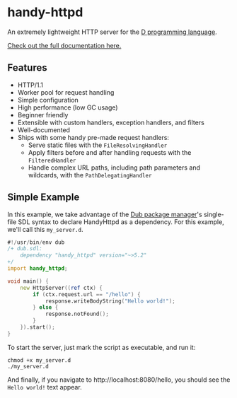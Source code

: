 # handy-httpd

An extremely lightweight HTTP server for the [D programming language](https://dlang.org/).

[Check out the full documentation here.](https://andrewlalis.github.io/handy-httpd/)

## Features
- HTTP/1.1
- Worker pool for request handling
- Simple configuration
- High performance (low GC usage)
- Beginner friendly
- Extensible with custom handlers, exception handlers, and filters
- Well-documented
- Ships with some handy pre-made request handlers:
	- Serve static files with the `FileResolvingHandler`
	- Apply filters before and after handling requests with the `FilteredHandler`
	- Handle complex URL paths, including path parameters and wildcards, with the `PathDelegatingHandler`

## Simple Example
In this example, we take advantage of the [Dub package manager](https://code.dlang.org/)'s single-file SDL syntax to declare HandyHttpd as a dependency. For this example, we'll call this `my_server.d`.
```d
#!/usr/bin/env dub
/+ dub.sdl:
	dependency "handy_httpd" version="~>5.2"
+/
import handy_httpd;

void main() {
	new HttpServer((ref ctx) {
		if (ctx.request.url == "/hello") {
			response.writeBodyString("Hello world!");
		} else {
			response.notFound();
		}
	}).start();
}
```
To start the server, just mark the script as executable, and run it:

```shell
chmod +x my_server.d
./my_server.d
```

And finally, if you navigate to http://localhost:8080/hello, you should see the `Hello world!` text appear.

